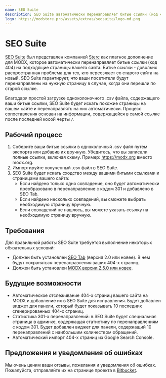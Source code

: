```yaml
---
name: SEO Suite
description: SЕО Suite автоматически перенаправляет битые ссылки (код 404) на подходящие страницы
logo: https://modstore.pro/assets/extras/seosuite/logo-md.png
---
```

# SEO Suite

[SEO Suite](https://www.sterc.nl/en/modx-extras/seosuite) был представлен компанией [Sterc](https://www.sterc.nl/en/) как платное дополнение для MODX, которое автоматически перенаправляет битые ссылки (код 404) на подходящие страницы вашего сайта.
Битые ссылки - довольно распространная проблема для тех, кто переезжает со старого сайта на новый.
SEO Suite гарантирует, что ваши посетители будут перенаправлены на нужную страницу в случае, когда они перешли по старой ссылке.

Благодаря простой загрузке одноколоночного .csv файла, содержащего ваши битые ссылки, SEO Suite будет искать похожие страницы на вашем сайте и перенаправлять на них автоматически.
Процесс сопоставления основан на информации, содержащейся в самой ссылке после последней косой черты `/`.

## Рабочий процесс

1. Соберите ваши битые ссылки в одноколочный .csv файл путем экспорта или добавив их вручную. Убедитесь, что вы записали полные ссылки, включая схему. Пример: <https://modx.org> вместо modx.org.
2. Импортируйте полученный .csv файл в SEO Suite.
3. SEO Suite будет искать сходство между вашими битыми ссылками и страницами вашего сайта:
   - Если найдено только одно совпадение, оно будет автоматически преобразовано в перенаправление с кодом 301 и добавлено в SEO Tab.
   - Если найдено несколько совпадений, вы сможете выбрать необходимую страницу вручную.
   - Если совпадений не нашлось, вы можете указать ссылку на необходимую страницу вручную.

## Требования

Для правильной работы SEO Suite требуется выполнение некоторых обязательных условий:

- Должен быть установлен [SEO Tab](https://www.sterc.nl/en/modx-extras/seotab) (версия 2.0 или новее). В нем будут сохраняться перенаправления ваших 404-х страниц.
- Должен быть установлен [MODX версии 2.5.0 или новее](https://modx.com/download).

## Будущие возможности

- Автоматическое отслеживание 404-x страниц вашего сайта на MODX и добавление их в SEO Suite для исправления. Будет добавлен виджет для панели, который будет показывать 10 последних сгенерированных 404-х страниц.
- Статистика 301-х перенаправлений: в SEO Suite будет специальная страница в админке, содержащая статистику по перенаправлениям с кодом 301. Будет добавлен виджет для панели, содержащий 10 перенаправлений с наибольшим количеством обращений.
- Автоматический импорт 404-x страниц из Google Search Console.

## Предложения и уведомления об ошибках

Мы очень ценим ваши отзывы, пожелания и уведомления об ошибках. Пожалуйста, отправляйте их на странице проекта в [Bitbucket](https://bitbucket.org/sterc/seosuite/issues?status=new&status=open).
